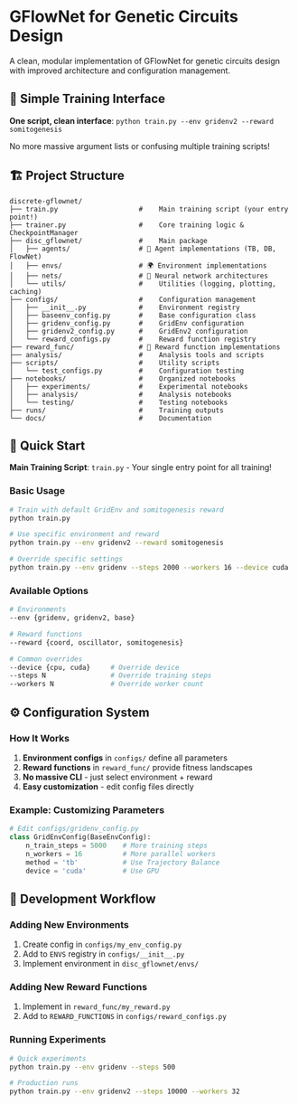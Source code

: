 # GFlowNet for Genetic Circuits Design

A clean, modular implementation of GFlowNet for genetic circuits design with improved architecture and configuration management.

## 🎯 **Simple Training Interface**

**One script, clean interface**: `python train.py --env gridenv2 --reward somitogenesis`

No more massive argument lists or confusing multiple training scripts!

## 🏗️ **Project Structure**

```
discrete-gflownet/
├── train.py                    #    Main training script (your entry point!)
├── trainer.py                  #    Core training logic & CheckpointManager
├── disc_gflownet/              #    Main package
│   ├── agents/                 # 🤖 Agent implementations (TB, DB, FlowNet)
│   ├── envs/                   # 🌍 Environment implementations
│   ├── nets/                   # 🧠 Neural network architectures
│   └── utils/                  #    Utilities (logging, plotting, caching)
├── configs/                    #    Configuration management
│   ├── __init__.py             #    Environment registry
│   ├── baseenv_config.py       #    Base configuration class
│   ├── gridenv_config.py       #    GridEnv configuration
│   ├── gridenv2_config.py      #    GridEnv2 configuration
│   └── reward_configs.py       #    Reward function registry
├── reward_func/                # 🎁 Reward function implementations
├── analysis/                   #    Analysis tools and scripts
├── scripts/                    #    Utility scripts
│   └── test_configs.py         #    Configuration testing
├── notebooks/                  #    Organized notebooks
│   ├── experiments/            #    Experimental notebooks
│   ├── analysis/               #    Analysis notebooks
│   └── testing/                #    Testing notebooks
├── runs/                       #    Training outputs
└── docs/                       #    Documentation

```

## 🚀 **Quick Start**

**Main Training Script**: `train.py` - Your single entry point for all training!

### Basic Usage
```bash
# Train with default GridEnv and somitogenesis reward
python train.py

# Use specific environment and reward  
python train.py --env gridenv2 --reward somitogenesis

# Override specific settings
python train.py --env gridenv --steps 2000 --workers 16 --device cuda
```

### Available Options
```bash
# Environments
--env {gridenv, gridenv2, base}

# Reward functions  
--reward {coord, oscillator, somitogenesis}

# Common overrides
--device {cpu, cuda}     # Override device
--steps N                # Override training steps
--workers N              # Override worker count
```







## ⚙️ **Configuration System**

### How It Works
1. **Environment configs** in `configs/` define all parameters
2. **Reward functions** in `reward_func/` provide fitness landscapes  
3. **No massive CLI** - just select environment + reward
4. **Easy customization** - edit config files directly

### Example: Customizing Parameters
```python
# Edit configs/gridenv_config.py
class GridEnvConfig(BaseEnvConfig):
    n_train_steps = 5000    # More training steps
    n_workers = 16          # More parallel workers
    method = 'tb'           # Use Trajectory Balance
    device = 'cuda'         # Use GPU
```








## 🧪 **Development Workflow**

### Adding New Environments
1. Create config in `configs/my_env_config.py`
2. Add to `ENVS` registry in `configs/__init__.py`
3. Implement environment in `disc_gflownet/envs/`

### Adding New Reward Functions
1. Implement in `reward_func/my_reward.py`
2. Add to `REWARD_FUNCTIONS` in `configs/reward_configs.py`

### Running Experiments
```bash
# Quick experiments
python train.py --env gridenv --steps 500

# Production runs  
python train.py --env gridenv2 --steps 10000 --workers 32
```




